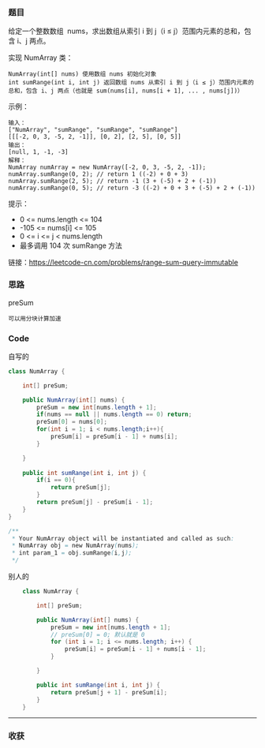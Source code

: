 ### 题目

给定一个整数数组  nums，求出数组从索引 i 到 j（i ≤ j）范围内元素的总和，包含 i、j 两点。

实现 NumArray 类：
```
NumArray(int[] nums) 使用数组 nums 初始化对象
int sumRange(int i, int j) 返回数组 nums 从索引 i 到 j（i ≤ j）范围内元素的总和，包含 i、j 两点（也就是 sum(nums[i], nums[i + 1], ... , nums[j])）
```

示例：
```
输入：
["NumArray", "sumRange", "sumRange", "sumRange"]
[[[-2, 0, 3, -5, 2, -1]], [0, 2], [2, 5], [0, 5]]
输出：
[null, 1, -1, -3]
解释：
NumArray numArray = new NumArray([-2, 0, 3, -5, 2, -1]);
numArray.sumRange(0, 2); // return 1 ((-2) + 0 + 3)
numArray.sumRange(2, 5); // return -1 (3 + (-5) + 2 + (-1)) 
numArray.sumRange(0, 5); // return -3 ((-2) + 0 + 3 + (-5) + 2 + (-1))
```
提示：

- 0 <= nums.length <= 104
- -105 <= nums[i] <= 105
- 0 <= i <= j < nums.length
- 最多调用 104 次 sumRange 方法

链接：https://leetcode-cn.com/problems/range-sum-query-immutable

### 思路

preSum

``可以用分块计算加速``

### Code
自写的
```java
class NumArray {

    int[] preSum;

    public NumArray(int[] nums) {
        preSum = new int[nums.length + 1];
        if(nums == null || nums.length == 0) return;
        preSum[0] = nums[0];
        for(int i = 1; i < nums.length;i++){
            preSum[i] = preSum[i - 1] + nums[i];
        }

    }
    
    public int sumRange(int i, int j) {
        if(i == 0){
            return preSum[j];
        }
        return preSum[j] - preSum[i - 1];
    }
}

/**
 * Your NumArray object will be instantiated and called as such:
 * NumArray obj = new NumArray(nums);
 * int param_1 = obj.sumRange(i,j);
 */
```
别人的
```java
    class NumArray {

        int[] preSum;

        public NumArray(int[] nums) {
            preSum = new int[nums.length + 1];
            // preSum[0] = 0; 默认就是 0
            for (int i = 1; i <= nums.length; i++) {
                preSum[i] = preSum[i - 1] + nums[i - 1];
            }

        }

        public int sumRange(int i, int j) {
            return preSum[j + 1] - preSum[i];
        }
    }
```
*** 
### 收获

